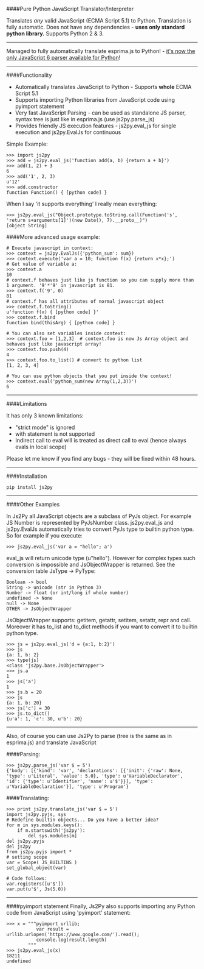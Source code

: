 ####Pure Python JavaScript Translator/Interpreter

Translates <em>any</em> valid JavaScript (ECMA Script 5.1) to Python. Translation is fully automatic. Does not have any 
dependencies - <b>uses only standard python library.</b> Supports Python 2 & 3.
<hr>

Managed to fully automatically translate esprima.js to Python! - <a href="https://github.com/PiotrDabkowski/Js2Py/blob/master/examples/pyesprima.py"> it's now the only JavaScript 6 parser available for Python</a>!

<hr>
####Functionality

<ul>
<li>Automatically translates JavaScript to Python - Supports <b>whole</b>  ECMA Script 5.1</li>
<li>Supports importing Python libraries from JavaScript code using pyimport statement</li>
<li>Very fast JavaScript Parsing - can be used as standalone JS parser, syntax tree is just like in esprima.js (use js2py.parse_js) </li>
<li> Provides friendly JS execution features - js2py.eval_js for single execution and js2py.EvalJs for continuous </li>
</ul>


Simple Example:

    >>> import js2py
    >>> add = js2py.eval_js('function add(a, b) {return a + b}')
    >>> add(1, 2) + 3
    6
    >>> add('1', 2, 3) 
    u'12'
    >>> add.constructor
    function Function() { [python code] }
    
When I say 'it supports everything' I really mean everything:

    >>> js2py.eval_js("Object.prototype.toString.call(Function('s', 'return s+arguments[1]')(new Date(), 7).__proto__)")
    [object String]



    
####More advanced usage example:
    
    # Execute javascript in context:
    >>> context = js2py.EvalJs({'python_sum': sum})
    >>> context.execute('var a = 10; function f(x) {return x*x};')
    # Get value of variable a:
    >>> context.a
    10
    # context.f behaves just like js function so you can supply more than 1 argument. '9'*'9' in javascript is 81.
    >>> context.f('9', 0)  
    81    
    # context.f has all attributes of normal javascript object
    >>> context.f.toString()
    u'function f(x) { [python code] }'
    >>> context.f.bind
    function bind(thisArg) { [python code] }
   
    # You can also set variables inside context:
    >>> context.foo = [1,2,3]  # context.foo is now Js Array object and behaves just like javascript array!
    >>> context.foo.push(4)  
    4
    >>> context.foo.to_list() # convert to python list
    [1, 2, 3, 4]
    
    # You can use python objects that you put inside the context!
    >>> context.eval('python_sum(new Array(1,2,3))')
    6
    

<hr>

####Limitations

It has only 3 known limitations:
<ul>
<li>"strict mode" is ignored</li>
<li>with statement is not supported</li>
<li>Indirect call to eval will is treated as direct call to eval (hence always evals in local scope)</li>
</ul>

Please let me know if you find any bugs - they will be fixed within 48 hours.

<hr>

####Installation 

    pip install js2py
    
<hr>

####Other Examples


In Js2Py all JavaScript objects are a subclass of PyJs object. For example JS Number is represented by PyJsNumber class.
js2py.eval_js and js2py.EvalJs automatically tries to convert PyJs type to builtin python type. So for example if you 
execute:

    >>> js2py.eval_js('var a = "hello"; a')

eval_js will return unicode type (u"hello"). However for complex types such conversion is impossible and JsObjectWrapper is returned.
See the conversion table JsType -> PyType:

    Boolean -> bool
    String -> unicode (str in Python 3)
    Number -> float (or int/long if whole number)
    undefined -> None
    null -> None
    OTHER -> JsObjectWrapper

JsObjectWrapper supports: getitem, getattr, setitem, setattr, repr and call.
Moreover it has to_list and to_dict methods if you want to convert it to builtin python type.

    >>> js = js2py.eval_js('d = {a:1, b:2}')
    >>> js
    {a: 1, b: 2}  
    >>> type(js)
    <class 'js2py.base.JsObjectWrapper'>
    >>> js.a
    1
    >>> js['a']
    1
    >>> js.b = 20
    >>> js
    {a: 1, b: 20}  
    >>> js['c'] = 30
    >>> js.to_dict()
    {u'a': 1, 'c': 30, u'b': 20}


<hr>

Also, of course you can use Js2Py to parse (tree is the same as in esprima.js) and translate JavaScript

####Parsing:

    >>> js2py.parse_js('var $ = 5')   
    {'body': [{'kind': 'var', 'declarations': [{'init': {'raw': None, 'type': u'Literal', 'value': 5.0}, 'type': u'VariableDeclarator', 'id': {'type': u'Identifier', 'name': u'$'}}], 'type': u'VariableDeclaration'}], 'type': u'Program'}

####Translating:

    >>> print js2py.translate_js('var $ = 5')
    import js2py.pyjs, sys
    # Redefine builtin objects... Do you have a better idea?
    for m in sys.modules.keys():
        if m.startswith('js2py'):
            del sys.modules[m]
    del js2py.pyjs
    del js2py
    from js2py.pyjs import *
    # setting scope
    var = Scope( JS_BUILTINS )
    set_global_object(var)
    
    # Code follows:
    var.registers([u'$'])
    var.put(u'$', Js(5.0))
    
<hr>

####pyimport statement
Finally, Js2Py also supports importing any Python code from JavaScript using 'pyimport' statement:

    >>> x = """pyimport urllib;
               var result = urllib.urlopen('https://www.google.com/').read();
               console.log(result.length)
            """
    >>> js2py.eval_js(x)
    18211
    undefined
    


    